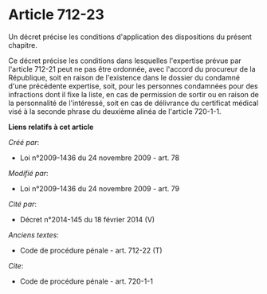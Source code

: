 # Article 712-23

Un décret précise les conditions d'application des dispositions du présent chapitre. 

Ce décret précise les conditions dans lesquelles l'expertise prévue par l'article 712-21 peut ne pas être ordonnée, avec
l'accord du procureur de la République, soit en raison de l'existence dans le dossier du condamné d'une précédente expertise,
soit, pour les personnes condamnées pour des infractions dont il fixe la liste, en cas de permission de sortir ou en raison
de la personnalité de l'intéressé, soit en cas de délivrance du certificat médical visé à la seconde phrase du deuxième
alinéa de l'article 720-1-1.

**Liens relatifs à cet article**

_Créé par_:

  - Loi n°2009-1436 du 24 novembre 2009 - art. 78

_Modifié par_:

  - Loi n°2009-1436 du 24 novembre 2009 - art. 79

_Cité par_:

  - Décret n°2014-145 du 18 février 2014 (V)

_Anciens textes_:

  - Code de procédure pénale - art. 712-22 (T)

_Cite_:

  - Code de procédure pénale - art. 720-1-1

